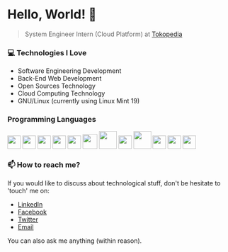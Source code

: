 # Hello, World! 👋

> System Engineer Intern (Cloud Platform) at [Tokopedia](https://github.com/tokopedia)

### :computer: Technologies I Love
* Software Engineering Development
* Back-End Web Development
* Open Sources Technology
* Cloud Computing Technology
* GNU/Linux (currently using Linux Mint 19)


### Programming Languages
<img src = 'https://github.com/sonadztux/sonadztux/blob/master/images/python2.png' height='30'/> <img src = 'https://github.com/sonadztux/sonadztux/blob/master/images/cpp.svg' width='30'/> <img src = 'https://github.com/sonadztux/sonadztux/blob/master/images/html.svg' width='30'/> <img src = 'https://github.com/sonadztux/sonadztux/blob/master/images/css.svg' width='30'/> <img src = 'https://github.com/sonadztux/sonadztux/blob/master/images/js.svg' width='30'/> <img src = 'https://github.com/sonadztux/sonadztux/blob/master/images/bootstrap.svg' width='33'/> <img src = 'https://github.com/sonadztux/sonadztux/blob/master/images/django.svg' height='40'/> <img src = 'https://github.com/sonadztux/sonadztux/blob/master/images/flask.png' width='30'/> <img src = 'https://github.com/sonadztux/sonadztux/blob/master/images/php.svg' width='40'/> <img src = 'https://github.com/sonadztux/sonadztux/blob/master/images/laravel.svg' width='30'/> <img src = 'https://github.com/sonadztux/sonadztux/blob/master/images/sql.svg' width='30'/> <img src = 'https://github.com/sonadztux/sonadztux/blob/master/images/git.svg' width='30'/>


### 📫 How to reach me?
If you would like to discuss about technological stuff, don't be hesitate to 'touch' me on: 
* [LinkedIn](https://www.linkedin.com/in/nanda-arfan-hakim/)
* [Facebook](https://facebook.com/sonadztux/)
* [Twitter](https://twitter.com/sndztx)
* [Email](mailto://nanda@anakdesa.id)

You can also ask me anything (within reason).
